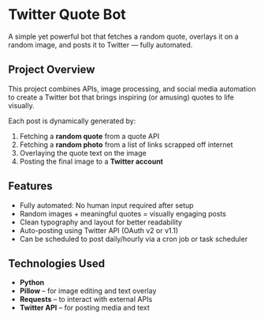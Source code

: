 # Twitter Quote Bot

A simple yet powerful bot that fetches a random quote, overlays it on a random image, and posts it to Twitter — fully automated.

## Project Overview

This project combines APIs, image processing, and social media automation to create a Twitter bot that brings inspiring (or amusing) quotes to life visually.

Each post is dynamically generated by:
1. Fetching a **random quote** from a quote API
2. Fetching a **random photo** from a list of links scrapped off internet
3. Overlaying the quote text on the image
4. Posting the final image to a **Twitter account**

## Features

-  Fully automated: No human input required after setup
-  Random images + meaningful quotes = visually engaging posts
-  Clean typography and layout for better readability
-  Auto-posting using Twitter API (OAuth v2 or v1.1)
-  Can be scheduled to post daily/hourly via a cron job or task scheduler

## Technologies Used

- **Python**
- **Pillow** – for image editing and text overlay
- **Requests** – to interact with external APIs
- **Twitter API** – for posting media and text
